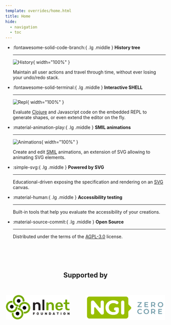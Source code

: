 ```yaml
---
template: overrides/home.html
title: Home
hide:
  - navigation
  - toc
---
```


<div class="grid cards" style="margin-bottom: 100px;" markdown>

-   :fontawesome-solid-code-branch:{ .lg .middle } __History tree__

    ---

    ![History](./assets/images/history.png){ width="100%" }

    Maintain all user actions and travel through time, without ever losing your undo/redo stack.

-   :fontawesome-solid-terminal:{ .lg .middle } __Interactive SHELL__

    ---

    ![Repl](./assets/images/repl.png){ width="100%" }

    Evaluate [Clojure](https://clojure.org/) and Javascript code on the embedded REPL to generate shapes, or even extend the editor on the fly.


-   :material-animation-play:{ .lg .middle } __SMIL animations__

    ---

    ![Animations](./assets/images/animations.png){ width="100%" }

    Create and edit [SMIL](https://developer.mozilla.org/en-US/docs/Web/SVG/SVG_animation_with_SMIL) animations, an extension of SVG allowing to animating SVG elements.

-   :simple-svg:{ .lg .middle } __Powered by SVG__

    ---

    Educational-driven exposing the specification and rendering on an [SVG](https://developer.mozilla.org/en-US/docs/Web/SVG) canvas.

-   :material-human:{ .lg .middle } __Accessibility testing__

    ---

    Built-in tools that help you evaluate the accessibility of your creations.

-   :material-source-commit:{ .lg .middle } __Open Source__

    ---

    Distributed under the terms of the [AGPL-3.0](https://github.com/repath-project/repath-studio/blob/main/LICENSE) license.

</div>

<section>
    <h2 style="text-align: center; margin-bottom: 50px;">Supported by</h2>
    <div style="display: flex; justify-content: center; flex-wrap: wrap; gap: 50px; margin-bottom: 100px;">
        <a href="https://nlnet.nl"><img src="./assets/images/nlnet.svg" alt="Logo NLnet: abstract logo of four people seen from above" width="200px"></a>
        <a href="https://nlnet.nl/core"><img src="./assets/images/ngi0.svg" alt="Logo NGI Zero: letterlogo shaped like a tag" width="250px"></a>
    </div>
</section>
